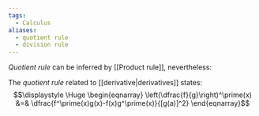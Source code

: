 ```yaml
---
tags:
  - Calculus
aliases:
  - quotient rule
  - division rule
---
```

*Quotient rule* can be inferred by [[Product rule]], nevertheless:

The *quotient rule* related to [[derivative|derivatives]] states:
$$\displaystyle \Huge \begin{eqnarray} 
\left(\dfrac{f}{g}\right)^\prime(x) &=& \dfrac{f^\prime(x)g(x)-f(x)g^\prime(x)}{[g(a)]^2}
\end{eqnarray}$$

